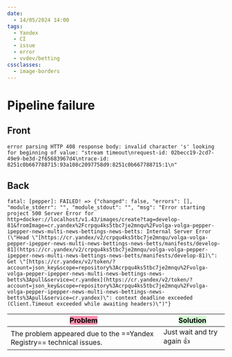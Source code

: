 ```yaml
---
date:
  - 14/05/2024 14:00
tags:
  - Yandex
  - CI
  - issue
  - error
  - vvdev/betting
cssclasses:
  - image-borders
---
```

# Pipeline failure

## Front
```shell
error parsing HTTP 408 response body: invalid character 's' looking for beginning of value: "stream timeout\nrequest-id: 02becc19-2cd7-49e9-be3d-2f65683967d4\ntrace-id: 8251c0b667788715:93a108c2097758d9:8251c0b667788715:1\n"
```
## Back
```shell
fatal: [pepper]: FAILED! => {"changed": false, "errors": [], "module_stderr": "", "module_stdout": "", "msg": "Error starting project 500 Server Error for http+docker://localhost/v1.43/images/create?tag=develop-81&fromImage=cr.yandex%2Fcrpqu4ks5tbc7je2mnqu%2Fvolga-volga-pepper-ipepper-news-multi-news-bettings-news-betts: Internal Server Error (\"Head \"[https://cr.yandex/v2/crpqu4ks5tbc7je2mnqu/volga-volga-pepper-ipepper-news-multi-news-bettings-news-betts/manifests/develop-81](https://cr.yandex/v2/crpqu4ks5tbc7je2mnqu/volga-volga-pepper-ipepper-news-multi-news-bettings-news-betts/manifests/develop-81)\": Get \"[https://cr.yandex/v2/token/?account=json_key&scope=repository%3Acrpqu4ks5tbc7je2mnqu%2Fvolga-volga-pepper-ipepper-news-multi-news-bettings-news-betts%3Apull&service=cr.yandex](https://cr.yandex/v2/token/?account=json_key&scope=repository%3Acrpqu4ks5tbc7je2mnqu%2Fvolga-volga-pepper-ipepper-news-multi-news-bettings-news-betts%3Apull&service=cr.yandex)\": context deadline exceeded (Client.Timeout exceeded while awaiting headers)\")"}
```

| <mark style="background: #FF5582A6;">Problem</mark>                   | <mark style="background: #BBFABBA6;">Solution</mark> |
| --------------------------------------------------------------------- | ---------------------------------------------------- |
| The problem appeared due to the ==Yandex Registry== technical issues. | Just wait and try again 👍                           |
